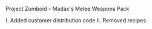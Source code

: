 Project Zomboid - Madax's Melee Weapons Pack

 I. Added customer distribution code
II. Removed recipes
